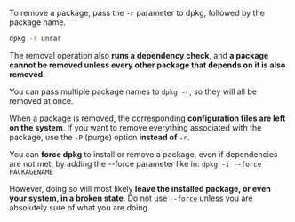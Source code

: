 
To remove a package, pass the `-r` parameter to dpkg, followed by the package name.

```Bash
dpkg -r unrar
```

The removal operation also **runs a dependency check**, and **a package cannot be removed unless every other package that depends on it is also removed**.

You can pass multiple package names to `dpkg -r`, so they will all be removed at once.

When a package is removed, the corresponding **configuration files are left on the system**. If you want to remove everything associated with the package, use the `-P` (purge) option **instead of** `-r`.

You can **force dpkg** to install or remove a package, even if dependencies are not met, by adding the --force parameter like in:
`dpkg -i --force PACKAGENAME`

However, doing so will most likely **leave the installed package, or even your system, in a broken state**. Do not use `--force` unless you are absolutely sure of what you are doing.



